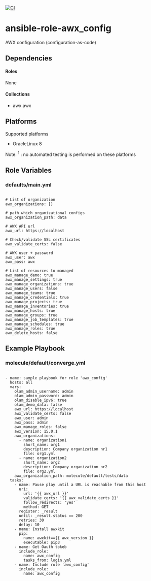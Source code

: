[![CI](https://github.com/de-it-krachten/ansible-role-awx_config/workflows/CI/badge.svg?event=push)](https://github.com/de-it-krachten/ansible-role-awx_config/actions?query=workflow%3ACI)


# ansible-role-awx_config

AWX configuration (configuration-as-code)



## Dependencies

#### Roles
None

#### Collections
- awx.awx

## Platforms

Supported platforms

- OracleLinux 8

Note:
<sup>1</sup> : no automated testing is performed on these platforms

## Role Variables
### defaults/main.yml
<pre><code>
# List of organization
awx_organizations: []

# path which organizational configs
awx_organization_path: data

# AWX API url
awx_url: https://localhost

# Check/validate SSL certificates
awx_validate_certs: false

# AWX user + password
awx_user: awx
awx_pass: awx

# List of resources to managed
awx_manage_demo: true
awx_manage_settings: true
awx_manage_organizations: true
awx_manage_users: false
awx_manage_teams: true
awx_manage_credentials: true
awx_manage_projects: true
awx_manage_inventories: true
awx_manage_hosts: true
awx_manage_groups: true
awx_manage_job_templates: true
awx_manage_schedules: true
awx_manage_roles: true
awx_delete_hosts: false
</pre></code>




## Example Playbook
### molecule/default/converge.yml
<pre><code>
- name: sample playbook for role 'awx_config'
  hosts: all
  vars:
    olam_admin_username: admin
    olam_admin_password: admin
    olam_disable_ipv6: true
    olam_demo_data: false
    awx_url: https://localhost
    awx_validate_certs: false
    awx_user: admin
    awx_pass: admin
    awx_manage_roles: false
    awx_version: 15.0.1
    awx_organizations:
      - name: organization1
        short_name: org1
        description: Company organization nr1
        file: org1.yml
      - name: organization2
        short_name: org2
        description: Company organization nr2
        file: org2.yml
    awx_organization_path: molecule/default/tests/data
  tasks:
    - name: Pause play until a URL is reachable from this host
      uri:
        url: '{{ awx_url }}'
        validate_certs: '{{ awx_validate_certs }}'
        follow_redirects: 'yes'
        method: GET
      register: _result
      until: _result.status == 200
      retries: 30
      delay: 10
    - name: Install awxkit
      pip:
        name: awxkit=={{ awx_version }}
        executable: pip3
    - name: Get Oauth tokeb
      include_role:
        name: awx_config
        tasks_from: login.yml
    - name: Include role 'awx_config'
      include_role:
        name: awx_config
</pre></code>
